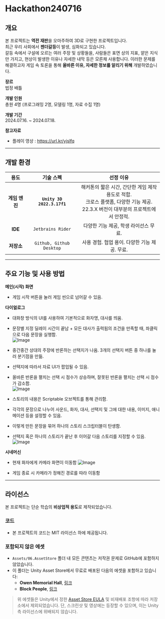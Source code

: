 # Hackathon240716

## 개요  
본 프로젝트는 **역전 재판**을 오마주하여 3D로 구현한 프로젝트입니다.      
최근 우리 사회에서 **젠더갈등**이 발생, 심화되고 있습니다.        
갈등 속에서 구설에 오르는 여러 주장 및 상황들을, 사람들은 표면 상의 지표, 얕은 지식만 가지고, 현상이 발생한 이유나 자세한 내막 등은 모른채 사용합니다. 
이러한 문제를 해결하고자 게임 속 토론을 통해 **올바른 이유, 자세한 정보를 알리기 위해** 개발하였습니다.        


**장르**   
법정 배틀

**개발 인원**   
총원 4명 (프로그래밍 2명, 모델링 1명, 자료 수집 1명)

**개발 기간**   
2024.07.16. ~ 2024.07.18.

**참고자료**   
- 플레이 영상 : <https://url.kr/yjslfq>

---

## 개발 환경
| **용도** | **기술 스펙** | **선정 이유** |
|:---:|:---:|:---:|
| **게임 엔진** | **`Unity 3D 2022.3.17f1`**  | 해커톤의 짧은 시간, 간단한 게임 제작 용도로 적합.</br> 크로스 플랫폼, 다양한 기능 제공.</br> 22.3.X 버전이 대부분의 프로젝트에서 안정적. |
| **IDE** | `Jetbrains Rider` | 다양한 기능 제공, 학생 라이선스 무료.    |
| **저장소** | `Github, Github Desktop` | 사용 경험. 협업 용이.    다양한 기능 제공. 무료. |

---

## 주요 기능 및 사용 방법
**메인(시작) 화면**
* 게임 시작 버튼을 눌러 게임 씬으로 넘어갈 수 있음.

**다이얼로그**
* 대화창 방식의 UI를 사용하여 기본적으로 화자명, 대사를 띄움.
* 문장별 지정 딜레이 시간이 끝남 + 모든 대사가 출력됨의 조건을 만족할 때, 좌클릭으로 다음 문장을 실행함.     
![Image](https://github.com/user-attachments/assets/9959e80b-de56-4931-9724-d00530351dc4)      

* 중간중간 상대의 주장에 반론하는 선택지가 나옴. 3개의 선택지 버튼 중 하나를 눌러 분기점을 만듦.
* 선택지에 따라서 자료 UI가 팝업될 수 있음.
* 올바른 반론을 펼치는 선택 시 점수가 상승하며, 잘못된 반론을 펼치는 선택 시 점수가 감소함.      
![Image](https://github.com/user-attachments/assets/45f90aaa-d183-4f87-ac46-df8398550a29)

* 스토리의 내용은 Scriptable 오브젝트를 통해 관리함.
* 각각의 문장으로 나누어 사운드, 화자, 대사, 선택지 및 그에 대한 내용, 이미지, 애니메이션 등을 설정할 수 있음.
* 이렇게 만든 문장을 묶어 하나의 스토리 스크립터블이 탄생함.
* 선택지 혹은 하나의 스토리가 끝난 후 이어갈 다음 스토리를 지정할 수 있음.
![Image](https://github.com/user-attachments/assets/c90800a1-a574-4753-ac6c-4fc80cbb2cba)


**시네머신**
* 현재 화자에게 카메라 화면이 이동함
![Image](https://github.com/user-attachments/assets/9959e80b-de56-4931-9724-d00530351dc4)      

* 게임 종료 시 카메라가 정해진 경로를 따라 이동함

---

## 라이선스
본 프로젝트는 단순 학습의 **비상업적 용도**로 제작되었습니다.

### 코드
- 본 프로젝트의 코드는 MIT 라이선스 하에 제공됩니다.

### 포함되지 않은 에셋
- `Assets/06.AssetStore` 폴더 내 모든 콘텐츠는 저작권 문제로 GitHub에 포함하지 않았습니다.
- 이 폴더는 Unity Asset Store에서 무료로 배포된 다음의 에셋을 포함하고 있습니다:
  - **Owen Memorial Hall**, [링크](https://assetstore.unity.com/packages/package/282519)
  - **Block People**, [링크](https://assetstore.unity.com/packages/3d/characters/block-people-60962)

> 위 에셋들은 Unity에서 정한 [Asset Store EULA](https://unity3d.com/legal/as_terms) 및 비재배포 조항에 따라 저장소에서 제외되었습니다. 단, 스크린샷 및 영상에는 등장할 수 있으며, 이는 Unity 측 라이선스에 위배되지 않습니다.
